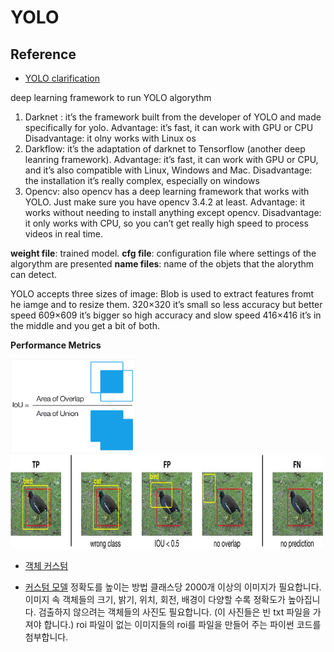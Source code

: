 # YOLO

## Reference

- [YOLO clarification](https://pysource.com/2019/06/27/yolo-object-detection-using-opencv-with-python/)

deep learning framework to run YOLO algorythm

1. Darknet : it’s the framework built from the developer of YOLO and made specifically for yolo.
   Advantage: it’s fast, it can work with GPU or CPU
   Disadvantage: it olny works with Linux os
2. Darkflow: it’s the adaptation of darknet to Tensorflow (another deep leanring framework).
   Advantage: it’s fast, it can work with GPU or CPU, and it’s also compatible with Linux, Windows and Mac.
   Disadvantage: the installation it’s really complex, especially on windows
3. Opencv: also opencv has a deep learning framework that works with YOLO. Just make sure you have opencv 3.4.2 at least.
   Advantage: it works without needing to install anything except opencv.
   Disadvantage: it only works with CPU, so you can’t get really high speed to process videos in real time.

<b>weight file</b>: trained model.
<b>cfg file</b>: configuration file where settings of the algorythm are presented
<b>name files</b>: name of the objets that the alorythm can detect.

YOLO accepts three sizes of image:
Blob is used to extract features fromt he iamge and to resize them.
320×320 it’s small so less accuracy but better speed
609×609 it’s bigger so high accuracy and slow speed
416×416 it’s in the middle and you get a bit of both.

<b>Performance Metrics</b>

<img src="/img/iou.png" height="150" width="200"> <img src="/img/performance_metrics.jpg" height="150" width="500">

- [객체 커스텀](https://velog.io/@kjyggg/Few-Shot-Object-Detection)

- [커스텀 모델](https://blog.mutti.kr/m/160)
정확도를 높이는 방법
클래스당 2000개 이상의 이미지가 필요합니다.
이미지 속 객체들의 크기, 밝기, 위치, 회전, 배경이 다양할 수록 정확도가 높아집니다.
검출하지 않으려는 객체들의 사진도 필요합니다. (이 사진들은 빈 txt 파일을 가져야 합니다.)
roi 파일이 없는 이미지들의 roi를 파일을 만들어 주는 파이썬 코드를 첨부합니다.
